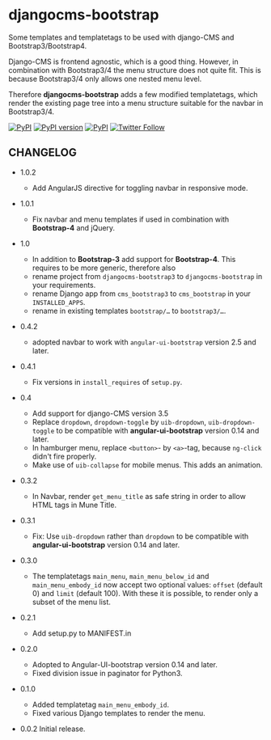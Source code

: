 # djangocms-bootstrap

Some templates and templatetags to be used with django-CMS and Bootstrap3/Bootstrap4.

Django-CMS is frontend agnostic, which is a good thing. However, in combination with Bootstrap3/4
the menu structure does not quite fit. This is because Bootstrap3/4 only allows one nested menu level.

Therefore **djangocms-bootstrap** adds a few modified templatetags, which render the existing
page tree into a menu structure suitable for the navbar in Bootstrap3/4.

[![PyPI](https://img.shields.io/pypi/pyversions/djangocms-bootstrap.svg)]()
[![PyPI version](https://img.shields.io/pypi/v/djangocms-bootstrap.svg)](https://https://pypi.python.org/pypi/djangocms-bootstrap)
[![PyPI](https://img.shields.io/pypi/l/djangocms-bootstrap.svg)]()
[![Twitter Follow](https://img.shields.io/twitter/follow/shields_io.svg?style=social&label=Follow&maxAge=2592000)](https://twitter.com/jacobrief)

## CHANGELOG
- 1.0.2
  * Add AngularJS directive for toggling navbar in responsive mode.

- 1.0.1
  * Fix navbar and menu templates if used in combination with **Bootstrap-4** and jQuery.

- 1.0
  * In addition to **Bootstrap-3** add support for **Bootstrap-4**. This requires to be more generic, therefore also
  * rename project from `djangocms-bootstrap3` to `djangocms-bootstrap` in your requirements.
  * rename Django app from `cms_bootstrap3` to `cms_bootstrap` in your `INSTALLED_APPS`.
  * rename in existing templates `bootstrap/…` to `bootstrap3/…`.

- 0.4.2
  * adopted navbar to work with `angular-ui-bootstrap` version 2.5 and later.

- 0.4.1
  * Fix versions in `install_requires` of `setup.py`.

- 0.4
  * Add support for django-CMS version 3.5
  * Replace `dropdown`, `dropdown-toggle` by `uib-dropdown`, `uib-dropdown-toggle` to be compatible
    with **angular-ui-bootstrap** version 0.14 and later.
  * In hamburger menu, replace `<button>`- by `<a>`-tag, because `ng-click` didn't fire properly.
  * Make use of `uib-collapse` for mobile menus. This adds an animation.

- 0.3.2
  * In Navbar, render `get_menu_title` as safe string in order to allow HTML tags in
    Mune Title.

- 0.3.1
  * Fix: Use `uib-dropdown` rather than `dropdown` to be compatible with
    **angular-ui-bootstrap** version 0.14 and later.

- 0.3.0
  * The templatetags `main_menu`, `main_menu_below_id` and `main_menu_embody_id` now accept
    two optional values: `offset` (default 0) and `limit` (default 100). With these it is
    possible, to render only a subset of the menu list.

- 0.2.1
  * Add setup.py to MANIFEST.in
  
- 0.2.0
  * Adopted to Angular-UI-bootstrap version 0.14 and later.
  * Fixed division issue in paginator for Python3.

- 0.1.0
  * Added templatetag `main_menu_embody_id`.
  * Fixed various Django templates to render the menu.

- 0.0.2 Initial release.
